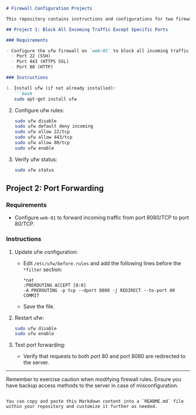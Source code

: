 
```markdown
# Firewall Configuration Projects

This repository contains instructions and configurations for two firewall configuration projects using the Uncomplicated Firewall (ufw) tool. These projects involve setting up a firewall to control incoming traffic and implementing port forwarding.

## Project 1: Block All Incoming Traffic Except Specific Ports

### Requirements

- Configure the ufw firewall on `web-01` to block all incoming traffic, except the following TCP ports:
  - Port 22 (SSH)
  - Port 443 (HTTPS SSL)
  - Port 80 (HTTP)

### Instructions

1. Install ufw (if not already installed):
   ```bash
   sudo apt-get install ufw
   ```

2. Configure ufw rules:
   ```bash
   sudo ufw disable
   sudo ufw default deny incoming
   sudo ufw allow 22/tcp
   sudo ufw allow 443/tcp
   sudo ufw allow 80/tcp
   sudo ufw enable
   ```

3. Verify ufw status:
   ```bash
   sudo ufw status
   ```

## Project 2: Port Forwarding

### Requirements

- Configure `web-01` to forward incoming traffic from port 8080/TCP to port 80/TCP.

### Instructions

1. Update ufw configuration:
   - Edit `/etc/ufw/before.rules` and add the following lines before the `*filter` section:
     ```plaintext
     *nat
     :PREROUTING ACCEPT [0:0]
     -A PREROUTING -p tcp --dport 8080 -j REDIRECT --to-port 80
     COMMIT
     ```
   - Save the file.

2. Restart ufw:
   ```bash
   sudo ufw disable
   sudo ufw enable
   ```

3. Test port forwarding:
   - Verify that requests to both port 80 and port 8080 are redirected to the server.

---

Remember to exercise caution when modifying firewall rules. Ensure you have backup access methods to the server in case of misconfiguration.
```

You can copy and paste this Markdown content into a `README.md` file within your repository and customize it further as needed.
